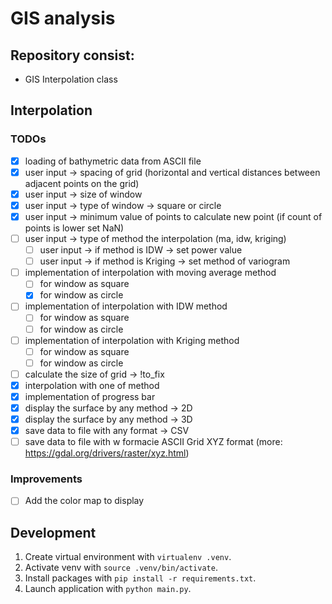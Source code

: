 # GIS analysis

## Repository consist:
- GIS Interpolation class

## Interpolation
### TODOs

- [x] loading of bathymetric data from ASCII file
- [x] user input -> spacing of grid (horizontal and vertical distances between adjacent points on the grid)
- [x] user input -> size of window
- [x] user input -> type of window -> square or circle
- [x] user input -> minimum value of points to calculate new point (if count of points is lower set NaN)
- [ ] user input -> type of method the interpolation (ma, idw, kriging)
    - [ ] user input -> if method is IDW -> set power value
    - [ ] user input -> if method is Kriging -> set method of variogram
- [ ] implementation of interpolation with moving average method
    - [ ] for window as square
    - [x] for window as circle
- [ ] implementation of interpolation with IDW method
    - [ ] for window as square
    - [ ] for window as circle
- [ ] implementation of interpolation with Kriging method
    - [ ] for window as square
    - [ ] for window as circle
- [ ] calculate the size of grid -> !to_fix
- [x] interpolation with one of method
- [x] implementation of progress bar
- [x] display the surface by any method -> 2D
- [x] display the surface by any method -> 3D
- [x] save data to file with any format -> CSV
- [ ] save data to file with w formacie ASCII Grid XYZ format (more: https://gdal.org/drivers/raster/xyz.html)

### Improvements
- [ ] Add the color map to display

## Development

1. Create virtual environment with `virtualenv .venv`.
2. Activate venv with `source .venv/bin/activate`.
3. Install packages with `pip install -r requirements.txt`.
4. Launch application with `python main.py`.

